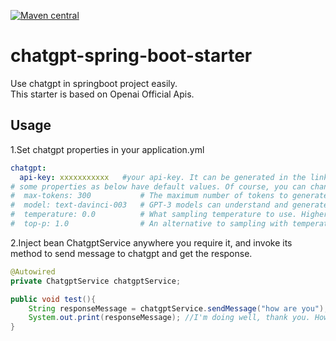 [![Maven central](https://maven-badges.herokuapp.com/maven-central/morpheus/chatgpt-spring-boot-starter/badge.svg)](https://maven-badges.herokuapp.com/maven-central/morpheus/chatgpt-spring-boot-starter)

# chatgpt-spring-boot-starter
Use chatgpt in springboot project easily.  
This starter is based on Openai Official Apis.

## Usage
1.Set chatgpt properties in your application.yml
```yml
chatgpt:
  api-key: xxxxxxxxxxx   #your api-key. It can be generated in the link https://beta.openai.com/docs/quickstart/adjust-your-settings
# some properties as below have default values. Of course, you can change them.
#  max-tokens: 300           # The maximum number of tokens to generate in the completion.The token count of your prompt plus max_tokens cannot exceed the model's context length. Most models have a context length of 2048 tokens (except for the newest models, which support 4096).
#  model: text-davinci-003   # GPT-3 models can understand and generate natural language. We offer four main models with different levels of power suitable for different tasks. Davinci is the most capable model, and Ada is the fastest.
#  temperature: 0.0          # What sampling temperature to use. Higher values means the model will take more risks. Try 0.9 for more creative applications, and 0 (argmax sampling) for ones with a well-defined answer.We generally recommend altering this or top_p but not both.
#  top-p: 1.0                # An alternative to sampling with temperature, called nucleus sampling, where the model considers the results of the tokens with top_p probability mass. So 0.1 means only the tokens comprising the top 10% probability mass are considered.We generally recommend altering this or temperature but not both.
```
2.Inject bean ChatgptService anywhere you require it, and invoke its method to send message to chatgpt and get the response.
```java
@Autowired
private ChatgptService chatgptService;

public void test(){
    String responseMessage = chatgptService.sendMessage("how are you");
    System.out.print(responseMessage); //I'm doing well, thank you. How about you?
}
```
